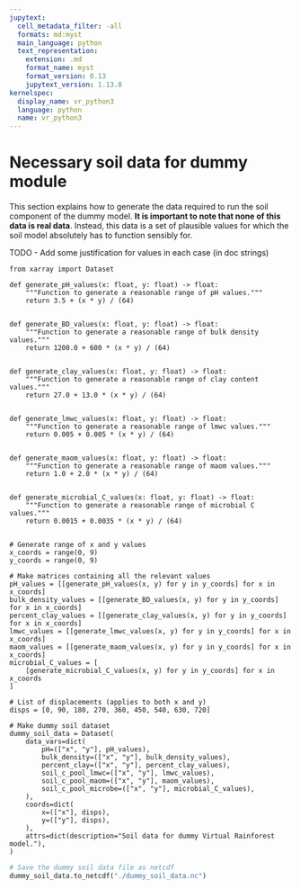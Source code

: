 ```yaml
---
jupytext:
  cell_metadata_filter: -all
  formats: md:myst
  main_language: python
  text_representation:
    extension: .md
    format_name: myst
    format_version: 0.13
    jupytext_version: 1.13.8
kernelspec:
  display_name: vr_python3
  language: python
  name: vr_python3
---
```


# Necessary soil data for dummy module

This section explains how to generate the data required to run the soil component of the
dummy model. **It is important to note that none of this data is real data**. Instead,
this data is a set of plausible values for which the soil model absolutely has to
function sensibly for.

TODO - Add some justification for values in each case (in doc strings)

```{code-cell} ipython3
from xarray import Dataset

def generate_pH_values(x: float, y: float) -> float:
    """Function to generate a reasonable range of pH values."""
    return 3.5 + (x * y) / (64)


def generate_BD_values(x: float, y: float) -> float:
    """Function to generate a reasonable range of bulk density values."""
    return 1200.0 + 600 * (x * y) / (64)


def generate_clay_values(x: float, y: float) -> float:
    """Function to generate a reasonable range of clay content values."""
    return 27.0 + 13.0 * (x * y) / (64)


def generate_lmwc_values(x: float, y: float) -> float:
    """Function to generate a reasonable range of lmwc values."""
    return 0.005 + 0.005 * (x * y) / (64)


def generate_maom_values(x: float, y: float) -> float:
    """Function to generate a reasonable range of maom values."""
    return 1.0 + 2.0 * (x * y) / (64)


def generate_microbial_C_values(x: float, y: float) -> float:
    """Function to generate a reasonable range of microbial C values."""
    return 0.0015 + 0.0035 * (x * y) / (64)


# Generate range of x and y values
x_coords = range(0, 9)
y_coords = range(0, 9)

# Make matrices containing all the relevant values
pH_values = [[generate_pH_values(x, y) for y in y_coords] for x in x_coords]
bulk_density_values = [[generate_BD_values(x, y) for y in y_coords] for x in x_coords]
percent_clay_values = [[generate_clay_values(x, y) for y in y_coords] for x in x_coords]
lmwc_values = [[generate_lmwc_values(x, y) for y in y_coords] for x in x_coords]
maom_values = [[generate_maom_values(x, y) for y in y_coords] for x in x_coords]
microbial_C_values = [
    [generate_microbial_C_values(x, y) for y in y_coords] for x in x_coords
]

# List of displacements (applies to both x and y)
disps = [0, 90, 180, 270, 360, 450, 540, 630, 720]

# Make dummy soil dataset
dummy_soil_data = Dataset(
    data_vars=dict(
        pH=(["x", "y"], pH_values),
        bulk_density=(["x", "y"], bulk_density_values),
        percent_clay=(["x", "y"], percent_clay_values),
        soil_c_pool_lmwc=(["x", "y"], lmwc_values),
        soil_c_pool_maom=(["x", "y"], maom_values),
        soil_c_pool_microbe=(["x", "y"], microbial_C_values),
    ),
    coords=dict(
        x=(["x"], disps),
        y=(["y"], disps),
    ),
    attrs=dict(description="Soil data for dummy Virtual Rainforest model."),
)
```

```python
# Save the dummy soil data file as netcdf
dummy_soil_data.to_netcdf("./dummy_soil_data.nc")
```
